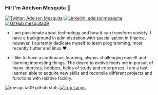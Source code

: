 ### Hi! I'm Adelson Mesquita 👋

[![Twitter: Adelson Mesquita](https://img.shields.io/twitter/follow/iadelson?style=social)](https://twitter.com/iadelson)
[![Linkedin: adelsonmesquita](https://img.shields.io/badge/-adelsonmesquita-blue?style=flat-square&logo=Linkedin&logoColor=white&link=https://www.linkedin.com/in/adelsonmesquita/)](https://www.linkedin.com/in/adelsonmesquita/)
[![GitHub mesquita09](https://img.shields.io/github/followers/mesquita09?label=follow&style=social)](https://github.com/mesquita09)

- I am passionate about technology and how it can transform society. I have a background in administration with specialization in finance, however, I currently dedicate myself to learn programming, most recently flutter and linux ♥.

- I like to have a continuous learning, always challenging myself and learning interesting things. The desire to evolve feeds me in pursuit of many interests, hobbies, fields of study and enterprises. I am a fast learner, able to acquire new skills and reconcile different projects and functions with relative facility.

![mesquita09 github stats](https://github-readme-stats.vercel.app/api?username=mesquita09&show_icons=true&theme=tokyonight)
[![Top Langs](https://github-readme-stats.vercel.app/api/top-langs/?username=mesquita09&langs_count=8&theme=tokyonight)](https://github.com/mesquita09/github-readme-stats)
<!--
**mesquita09/mesquita09** is a ✨ _special_ ✨ repository because its `README.md` (this file) appears on your GitHub profile.

Here are some ideas to get you started:

- 🔭 I’m currently working on ...
- 🌱 I’m currently learning ...
- 👯 I’m looking to collaborate on ...
- 🤔 I’m looking for help with ...
- 💬 Ask me about ...
- 📫 How to reach me: ...
- 😄 Pronouns: ...
- ⚡ Fun fact: ...
-->
